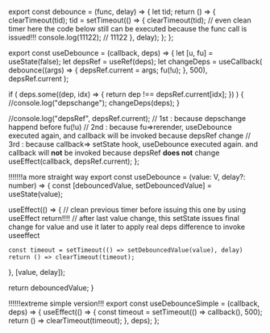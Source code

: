 
export const debounce = (func, delay) => {
  let tid;
  return () => {
    clearTimeout(tid);
    tid = setTimeout(() => {
      clearTimeout(tid); // even clean timer here the code below still can be executed because the func call is issued!!!
      console.log(11122); // 11122
    }, delay);
  };
};

export const useDebounce = (callback, deps) => {
  let [u, fu] = useState(false);
  let depsRef = useRef(deps);
  let changeDeps = useCallback(
    debounce((args) => {
      depsRef.current = args;
      fu(!u);
    }, 500),
    depsRef.current
  );

  if (
    deps.some((dep, idx) => {
      return dep !== depsRef.current[idx];
    })
  ) {
    //console.log("depschange");
    changeDeps(deps);
  }

  //console.log("depsRef", depsRef.current);
  // 1st : because depschange happend before fu(!u)
  // 2nd : because fu=>rerender, useDebounce executed again, and callback will be invoked because depsRef change
  // 3rd : because callback=> setState hook, useDebounce executed again. and callback will **not** be invoked because depsRef **does not** change
  useEffect(callback, depsRef.current);
};



!!!!!!!a more straight way
export const useDebounce = <V> (value: V, delay?: number) => {
  const [debouncedValue, setDebouncedValue] = useState(value);

  useEffect(() => {
    // clean previous timer before issuing this one by using useEffect return!!!!
    // after last value change, this setState issues final change for value and use it later to apply real deps difference to invoke useeffect 

    const timeout = setTimeout(() => setDebouncedValue(value), delay)
    return () => clearTimeout(timeout);
  }, [value, delay]);

  return debouncedValue;
}


!!!!!!extreme simple version!!!
export const useDebounceSimple = (callback, deps) => {
  useEffect(() => {
    const timeout = setTimeout(() => callback(), 500);
    return () => clearTimeout(timeout);
  }, deps);
};
